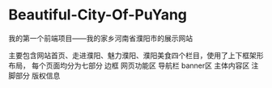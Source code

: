 # Beautiful-City-Of-PuYang
我的第一个前端项目——我的家乡河南省濮阳市的展示网站  

主要包含网站首页、走进濮阳、魅力濮阳、濮阳美食四个栏目，使用了上下框架形布局，
每个页面均分为七部分 边框 网页功能区 导航栏 banner区 主体内容区 注脚部分 版权信息

